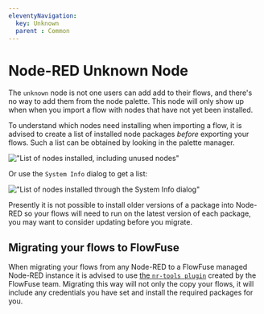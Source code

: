 ```yaml
---
eleventyNavigation:
  key: Unknown
  parent : Common
---
```


# Node-RED Unknown Node

The `unknown` node is not one users can add add to their flows, and there's no
way to add them from the node palette. This node will only show up when when you
import a flow with nodes that have not yet been installed.

To understand which nodes need installing when importing a flow, it is advised
to create a list of installed node packages _before_ exporting your flows. Such a list 
can be obtained by looking in the palette manager.

!["List of nodes installed, including unused nodes"](./images/list-nodes-unused.png)

Or use the `System Info` dialog to get a list:

!["List of nodes installed through the System Info dialog"](./images/system-info-installed-nodes.gif)

Presently it is not possible to install older versions of a package into Node-RED so your flows will need to run on the latest version of each package, you may want to consider updating before you migrate.

## Migrating your flows to FlowFuse

When migrating your flows from any Node-RED to a FlowFuse managed Node-RED instance
it is advised to use [the `nr-tools plugin`](/docs/migration/introduction) created by the FlowFuse team. Migrating this way will not only the copy your flows, it will include any credentials you have set and install
the required packages for you.